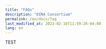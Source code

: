 ```yaml
---
title: "FAQs"
description: "DINA Consortium"
permalink: /en/docs/faq
last_modified_at: 2023-02-16T11:59:26-04:00
lang: en
---
```


TEST
